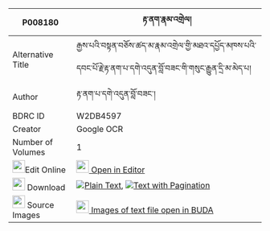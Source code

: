 |P008180|རྟ་ནག་རྣམ་འགྲེལ། 
| --- | --- 
|Alternative Title |རྒྱས་པའི་བསྟན་བཅོས་ཚད་མ་རྣམ་འགྲེལ་གྱི་མཐའ་དཔྱོད་མཁས་པའི་དབང་པོ་རྗེ་རྟ་ནག་པ་དགེ་འདུན་བློ་བཟང་གི་གསུང་རྒྱུན་དྲི་མ་མེད་པ།
|Author| རྟ་ནག་པ་དགེ་འདུན་བློ་བཟང་།
|BDRC ID | W2DB4597
|Creator | Google OCR
|Number of Volumes| 1
|<img width="25" src="https://img.icons8.com/color/25/000000/edit-property.png">Edit Online| [<img width="25" src="https://avatars.githubusercontent.com/u/45091458?s=200&v=4"> Open in Editor](http://editor.openpecha.org/P008180)
|<img width="25" src="https://img.icons8.com/fluent/48/000000/download-2.png"/>  Download | [![](https://img.icons8.com/color/20/000000/txt.png)Plain Text](https://github.com/Openpecha/P008180/releases/download/v1/ta_nak_namdrel_plain_P008180.zip), [![](https://img.icons8.com/color/20/000000/txt.png)Text with Pagination](https://github.com/Openpecha/P008180/releases/download/v1/ta_nak_namdrel_pages_P008180.zip)
|<img width="25" src="https://img.icons8.com/plasticine/100/000000/pictures-folder.png"/>  Source Images | [<img width="25" src="https://library.bdrc.io/icons/BUDA-small.svg"> Images of text file open in BUDA](https://library.bdrc.io/show/bdr:W2DB4597)